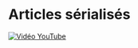 # Articles sérialisés

[![Vidéo YouTube](https://www.youtube.com/embed/zQ6SV6sxmnw)](https://www.youtube.com/embed/zQ6SV6sxmnw)

